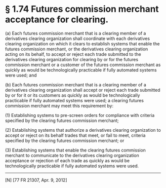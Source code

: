 # § 1.74   Futures commission merchant acceptance for clearing.

(a) Each futures commission merchant that is a clearing member of a derivatives clearing organization shall coordinate with each derivatives clearing organization on which it clears to establish systems that enable the futures commission merchant, or the derivatives clearing organization acting on its behalf, to accept or reject each trade submitted to the derivatives clearing organization for clearing by or for the futures commission merchant or a customer of the futures commission merchant as quickly as would be technologically practicable if fully automated systems were used; and


(b) Each futures commission merchant that is a clearing member of a derivatives clearing organization shall accept or reject each trade submitted by or for it or its customers as quickly as would be technologically practicable if fully automated systems were used; a clearing futures commission merchant may meet this requirement by:


(1) Establishing systems to pre-screen orders for compliance with criteria specified by the clearing futures commission merchant;


(2) Establishing systems that authorize a derivatives clearing organization to accept or reject on its behalf trades that meet, or fail to meet, criteria specified by the clearing futures commission merchant; or


(3) Establishing systems that enable the clearing futures commission merchant to communicate to the derivatives clearing organization acceptance or rejection of each trade as quickly as would be technologically practicable if fully automated systems were used.



---

[N] [77 FR 21307, Apr. 9, 2012]





